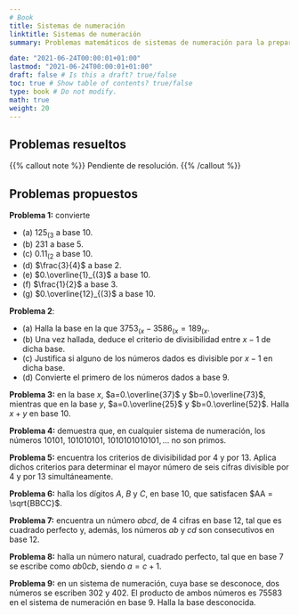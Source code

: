 ```yaml
---
# Book
title: Sistemas de numeración
linktitle: Sistemas de numeración
summary: Problemas matemáticos de sistemas de numeración para la preparación de oposiciones al cuerpo de profesores de Enseñanza Secundaria, en la especialidad de matemáticas.

date: "2021-06-24T00:00:01+01:00"
lastmod: "2021-06-24T00:00:01+01:00"
draft: false # Is this a draft? true/false
toc: true # Show table of contents? true/false
type: book # Do not modify.
math: true
weight: 20
---
```


## Problemas resueltos

{{% callout note %}}
Pendiente de resolución.
{{% /callout %}}

## Problemas propuestos

**Problema 1:** convierte

- (a) $125_{(3}$ a base $10$.
- (b) $231$ a base $5$.
- (c) $0.11_{(2}$ a base $10$.
- (d) $\frac{3}{4}$ a base $2$.
- (e) $0.\overline{1}_{(3}$ a base $10$.
- (f) $\frac{1}{2}$ a base $3$.
- (g) $0.\overline{12}_{(3}$ a base $10$.

**Problema 2**:

- (a) Halla la base en la que $3753_{(x} - 3586_{(x} = 189_{(x}$.
- (b) Una vez hallada, deduce el criterio de divisibilidad entre $x-1$ de dicha base.
- (c) Justifica si alguno de los números dados es divisible por $x-1$ en dicha base.
- (d) Convierte el primero de los números dados a base $9$.

**Problema 3:** en la base $x$, $a=0.\overline{37}$ y $b=0.\overline{73}$, mientras que en la base $y$, $a=0.\overline{25}$ y $b=0.\overline{52}$. Halla $x+y$ en base $10$.

**Problema 4:** demuestra que, en cualquier sistema de numeración, los números $10101$, $101010101$, $1010101010101,\ldots$ no son primos.

**Problema 5:** encuentra los criterios de divisibilidad por $4$ y por $13$. Aplica dichos criterios para determinar el mayor número de seis cifras divisible por $4$ y por $13$ simultáneamente.

**Problema 6:** halla los dígitos $A$, $B$ y $C$, en base $10$, que satisfacen $AA = \sqrt{BBCC}$.

**Problema 7:** encuentra un número $abcd$, de $4$ cifras en base $12$, tal que es cuadrado perfecto y, además, los números $ab$ y $cd$ son consecutivos en base $12$.

**Problema 8:** halla un número natural, cuadrado perfecto, tal que en base $7$ se escribe como $ab0cb$, siendo $a = c + 1$.

**Problema 9:** en un sistema de numeración, cuya base se desconoce, dos números se escriben $302$ y $402$. El producto de ambos números es $75583$ en el sistema de numeración en base $9$. Halla la base desconocida.
